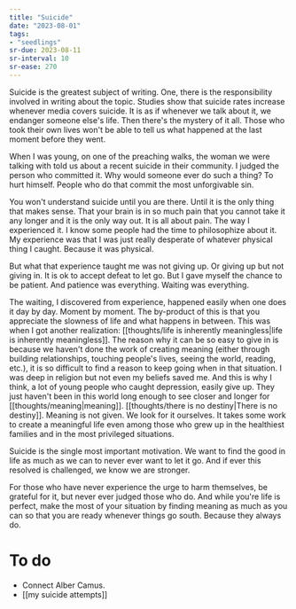 ```yaml
---
title: "Suicide"
date: "2023-08-01"
tags:
- "seedlings"
sr-due: 2023-08-11
sr-interval: 10
sr-ease: 270
---
```

Suicide is the greatest subject of writing. One, there is the responsibility involved in writing about the topic. Studies show that suicide rates increase whenever media covers suicide. It is as if whenever we talk about it, we endanger someone else's life. Then there's the mystery of it all. Those who took their own lives won't be able to tell us what happened at the last moment before they went.

When I was young, on one of the preaching walks, the woman we were talking with told us about a recent suicide in their community. I judged the person who committed it. Why would someone ever do such a thing? To hurt himself. People who do that commit the most unforgivable sin.

You won't understand suicide until you are there. Until it is the only thing that makes sense. That your brain is in so much pain that you cannot take it any longer and it is the only way out. It is all about pain. The way I experienced it. I know some people had the time to philosophize about it. My experience was that I was just really desperate of whatever physical thing I caught. Because it was physical.

But what that experience taught me was not giving up. Or giving up but not giving in. It is ok to accept defeat to let go. But I gave myself the chance to be patient. And patience was everything. Waiting was everything.

The waiting, I discovered from experience, happened easily when one does it day by day. Moment by moment. The by-product of this is that you appreciate the slowness of life and what happens in between. This was when I got another realization: [[thoughts/life is inherently meaningless|life is inherently meaningless]]. The reason why it can be so easy to give in is because we haven't done the work of creating meaning (either through building relationships, touching people's lives, seeing the world, reading, etc.), it is so difficult to find a reason to keep going when in that situation. I was deep in religion but not even my beliefs saved me. And this is why I think, a lot of young people who caught depression, easily give up. They just haven't been in this world long enough to see closer and longer for [[thoughts/meaning|meaning]]. [[thoughts/there is no destiny|There is no destiny]]. Meaning is not given. We look for it ourselves. It takes some work to create a meaningful life even among those who grew up in the healthiest families and in the most privileged situations.

Suicide is the single most important motivation. We want to find the good in life as much as we can to never ever want to let it go. And if ever this resolved is challenged, we know we are stronger.

For those who have never experience the urge to harm themselves, be grateful for it, but never ever judged those who do. And while you're life is perfect, make the most of your situation by finding meaning as much as you can so that you are ready whenever things go south. Because they always do.

# To do
- Connect Alber Camus.
- [[my suicide attempts]]